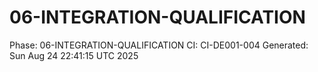 # 06-INTEGRATION-QUALIFICATION
Phase: 06-INTEGRATION-QUALIFICATION
CI: CI-DE001-004
Generated: Sun Aug 24 22:41:15 UTC 2025
